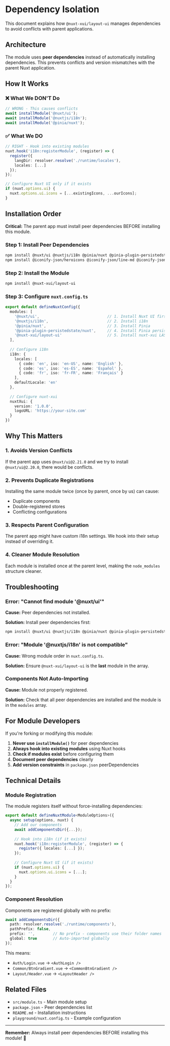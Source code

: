 # Dependency Isolation

This document explains how `@nuxt-xui/layout-ui` manages dependencies to avoid conflicts with parent applications.

## Architecture

The module uses **peer dependencies** instead of automatically installing dependencies. This prevents conflicts and version mismatches with the parent Nuxt application.

## How It Works

### ❌ What We DON'T Do

```ts
// WRONG - This causes conflicts
await installModule('@nuxt/ui');
await installModule('@nuxtjs/i18n');
await installModule('@pinia/nuxt');
```

### ✅ What We DO

```ts
// RIGHT - Hook into existing modules
nuxt.hook('i18n:registerModule', (register) => {
  register({
    langDir: resolver.resolve('./runtime/locales'),
    locales: [...]
  });
});

// Configure Nuxt UI only if it exists
if (nuxt.options.ui) {
  nuxt.options.ui.icons = [...existingIcons, ...ourIcons];
}
```

## Installation Order

**Critical:** The parent app must install peer dependencies BEFORE installing this module.

### Step 1: Install Peer Dependencies

```bash
npm install @nuxt/ui @nuxtjs/i18n @pinia/nuxt @pinia-plugin-persistedstate/nuxt
npm install @iconify-json/heroicons @iconify-json/line-md @iconify-json/circle-flags @iconify-json/svg-spinners @iconify-json/pepicons-pop @iconify-json/material-symbols
```

### Step 2: Install the Module

```bash
npm install @nuxt-xui/layout-ui
```

### Step 3: Configure `nuxt.config.ts`

```ts
export default defineNuxtConfig({
  modules: [
    '@nuxt/ui',                              // 1. Install Nuxt UI first
    '@nuxtjs/i18n',                          // 2. Install i18n
    '@pinia/nuxt',                           // 3. Install Pinia
    '@pinia-plugin-persistedstate/nuxt',     // 4. Install Pinia persistence
    '@nuxt-xui/layout-ui'                    // 5. Install nuxt-xui LAST
  ],
  
  // Configure i18n
  i18n: {
    locales: [
      { code: 'en', iso: 'en-US', name: 'English' },
      { code: 'es', iso: 'es-ES', name: 'Español' },
      { code: 'fr', iso: 'fr-FR', name: 'Français' }
    ],
    defaultLocale: 'en'
  },
  
  // Configure nuxt-xui
  nuxtXui: {
    version: '1.0.0',
    logoURL: 'https://your-site.com'
  }
})
```

## Why This Matters

### 1. **Avoids Version Conflicts**
If the parent app uses `@nuxt/ui@2.21.0` and we try to install `@nuxt/ui@2.20.0`, there would be conflicts.

### 2. **Prevents Duplicate Registrations**
Installing the same module twice (once by parent, once by us) can cause:
- Duplicate components
- Double-registered stores
- Conflicting configurations

### 3. **Respects Parent Configuration**
The parent app might have custom i18n settings. We hook into their setup instead of overriding it.

### 4. **Cleaner Module Resolution**
Each module is installed once at the parent level, making the `node_modules` structure cleaner.

## Troubleshooting

### Error: "Cannot find module '@nuxt/ui'"

**Cause:** Peer dependencies not installed.

**Solution:** Install peer dependencies first:
```bash
npm install @nuxt/ui @nuxtjs/i18n @pinia/nuxt @pinia-plugin-persistedstate/nuxt
```

### Error: "Module '@nuxtjs/i18n' is not compatible"

**Cause:** Wrong module order in `nuxt.config.ts`.

**Solution:** Ensure `@nuxt-xui/layout-ui` is the **last** module in the array.

### Components Not Auto-Importing

**Cause:** Module not properly registered.

**Solution:** Check that all peer dependencies are installed and the module is in the `modules` array.

## For Module Developers

If you're forking or modifying this module:

1. **Never use `installModule()`** for peer dependencies
2. **Always hook into existing modules** using Nuxt hooks
3. **Check if modules exist** before configuring them
4. **Document peer dependencies** clearly
5. **Add version constraints** in `package.json` peerDependencies

## Technical Details

### Module Registration

The module registers itself without force-installing dependencies:

```ts
export default defineNuxtModule<ModuleOptions>({
  async setup(options, nuxt) {
    // Add our components
    await addComponentsDir({...});
    
    // Hook into i18n (if it exists)
    nuxt.hook('i18n:registerModule', (register) => {
      register({ locales: [...] });
    });
    
    // Configure Nuxt UI (if it exists)
    if (nuxt.options.ui) {
      nuxt.options.ui.icons = [...];
    }
  }
});
```

### Component Resolution

Components are registered globally with no prefix:

```ts
await addComponentsDir({
  path: resolver.resolve('./runtime/components'),
  pathPrefix: false,
  prefix: '',        // No prefix - components use their folder names
  global: true       // Auto-imported globally
});
```

This means:
- `Auth/Login.vue` → `<AuthLogin />`
- `Common/BtnGradient.vue` → `<CommonBtnGradient />`
- `Layout/Header.vue` → `<LayoutHeader />`

## Related Files

- `src/module.ts` - Main module setup
- `package.json` - Peer dependencies list
- `README.md` - Installation instructions
- `playground/nuxt.config.ts` - Example configuration

---

**Remember:** Always install peer dependencies BEFORE installing this module! 🚀
